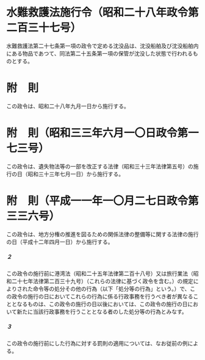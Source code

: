 # 水難救護法施行令（昭和二十八年政令第二百三十七号）
水難救護法第二十七条第一項の政令で定める沈没品は、沈没船舶及び沈没船舶内にある物品であつて、同法第二十五条第一項の保管が沈没した状態で行われるものとする。
# 附　則
この政令は、昭和二十八年九月一日から施行する。
# 附　則（昭和三三年六月一〇日政令第一七三号）
この政令は、遺失物法等の一部を改正する法律（昭和三十三年法律第五号）の施行の日（昭和三十三年七月一日）から施行する。
# 附　則（平成一一年一〇月二七日政令第三三六号）
この政令は、地方分権の推進を図るための関係法律の整備等に関する法律の施行の日（平成十二年四月一日）から施行する。
##### ２
この政令の施行前に港湾法（昭和二十五年法律第二百十八号）又は旅行業法（昭和二十七年法律第二百三十九号）（これらの法律に基づく政令を含む。）の規定によりされた命令等の処分その他の行為（以下「処分等の行為」という。）で、この政令の施行の日においてこれらの行為に係る行政事務を行うべき者が異なることとなるものは、この政令の施行の日以後においては、この政令の施行の日において新たに当該行政事務を行うこととなる者のした処分等の行為とみなす。
##### ３
この政令の施行前にした行為に対する罰則の適用については、なお従前の例による。
